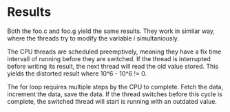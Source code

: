 # Results
Both the foo.c and foo.g yield the same results. They work in similar way, where the threads try to modify the variable *i* simultaniously.

The CPU threads are scheduled preemptively, meaning they have a fix time intervall of running before they are switched. If the thread is interrupted before writing its result, the next thread will read the old value stored. This yields the distorted result where 10^6 - 10^6 != 0.

The for loop requires multiple steps by the CPU to complete. Fetch the data, increment the data, save the data. If the thread switches before this cycle is complete, the switched thread will start is running with an outdated value.